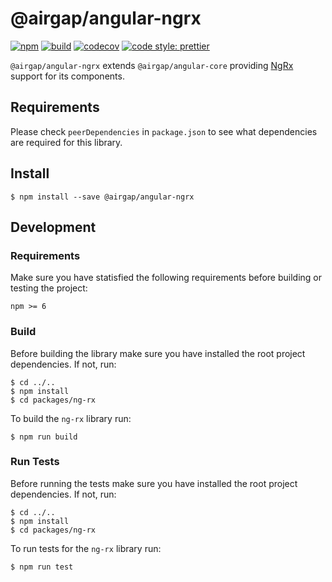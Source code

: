 # @airgap/angular-ngrx

[![npm](https://img.shields.io/npm/v/@airgap/angular-ngrx.svg?colorB=brightgreen)](https://www.npmjs.com/package/@airgap/ngrx)
[![build](https://img.shields.io/travis/airgap-it/angular-ngrx.svg)](https://travis-ci.org/airgap-it/angular-ngrx/)
[![codecov](https://img.shields.io/codecov/c/gh/airgap-it/angular-ngrx.svg)](https://codecov.io/gh/airgap-it/angular-ngrx/)
[![code style: prettier](https://img.shields.io/badge/code_style-prettier-ff69b4.svg?style=flat-square)](https://github.com/prettier/prettier)

`@airgap/angular-ngrx` extends `@airgap/angular-core` providing [NgRx](https://ngrx.io/) support for its components.

## Requirements

Please check `peerDependencies` in `package.json` to see what dependencies are required for this library.

## Install

```
$ npm install --save @airgap/angular-ngrx
```

## Development

### Requirements

Make sure you have statisfied the following requirements before building or testing the project:
```
npm >= 6
```

### Build
Before building the library make sure you have installed the root project dependencies. If not, run:
```
$ cd ../..
$ npm install
$ cd packages/ng-rx
```

To build the `ng-rx` library run:

```
$ npm run build
```

### Run Tests
Before running the tests make sure you have installed the root project dependencies. If not, run:
```
$ cd ../..
$ npm install
$ cd packages/ng-rx
```

To run tests for the `ng-rx` library run:

```
$ npm run test
```